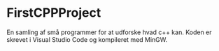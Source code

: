 # FirstCPPProject

En samling af små programmer for at udforske hvad c++ kan.
Koden er skrevet i Visual Studio Code og kompileret med MinGW.
